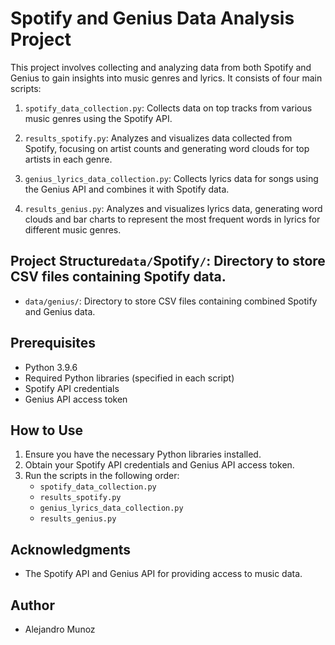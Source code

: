# Spotify and Genius Data Analysis Project

This project involves collecting and analyzing data from both Spotify and Genius to gain insights into music genres and lyrics. It consists of four main scripts:

1. `spotify_data_collection.py`: Collects data on top tracks from various music genres using the Spotify API.

2. `results_spotify.py`: Analyzes and visualizes data collected from Spotify, focusing on artist counts and generating word clouds for top artists in each genre.

3. `genius_lyrics_data_collection.py`: Collects lyrics data for songs using the Genius API and combines it with Spotify data.

4. `results_genius.py`: Analyzes and visualizes lyrics data, generating word clouds and bar charts to represent the most frequent words in lyrics for different music genres.

## Project Structure`data/`Spotify`/`: Directory to store CSV files containing Spotify data.
- `data/genius/`: Directory to store CSV files containing combined Spotify and Genius data.

## Prerequisites

- Python 3.9.6
- Required Python libraries (specified in each script)
- Spotify API credentials
- Genius API access token

## How to Use

1. Ensure you have the necessary Python libraries installed.
2. Obtain your Spotify API credentials and Genius API access token.
3. Run the scripts in the following order:
   - `spotify_data_collection.py`
   - `results_spotify.py`
   - `genius_lyrics_data_collection.py`
   - `results_genius.py`

## Acknowledgments

- The Spotify API and Genius API for providing access to music data.

## Author

- Alejandro Munoz

